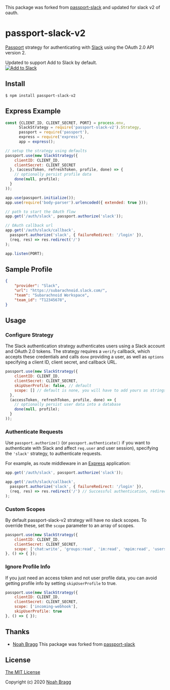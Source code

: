 This package was forked from [passport-slack](https://github.com/mjpearson/passport-slack) and updated for slack v2 of oauth.

# passport-slack-v2

[Passport](https://github.com/jaredhanson/passport) strategy for authenticating
with [Slack](https://slack.com) using the OAuth 2.0 API version 2.

Updated to support Add to Slack by default.<br>
[![Add to Slack](https://platform.slack-edge.com/img/add_to_slack.png)](https://api.slack.com/docs/slack-button)

## Install
```shell
$ npm install passport-slack-v2
```

## Express Example
```js
const {CLIENT_ID, CLIENT_SECRET, PORT} = process.env,
      SlackStrategy = require('passport-slack-v2').Strategy,
      passport = require('passport'),
      express = require('express'),
      app = express();

// setup the strategy using defaults 
passport.use(new SlackStrategy({
    clientID: CLIENT_ID,
    clientSecret: CLIENT_SECRET
  }, (accessToken, refreshToken, profile, done) => {
    // optionally persist profile data
    done(null, profile);
  }
));

app.use(passport.initialize());
app.use(require('body-parser').urlencoded({ extended: true }));

// path to start the OAuth flow
app.get('/auth/slack', passport.authorize('slack'));

// OAuth callback url
app.get('/auth/slack/callback', 
  passport.authorize('slack', { failureRedirect: '/login' }),
  (req, res) => res.redirect('/')
);

app.listen(PORT);
```

## Sample Profile
```json
{
    "provider": "Slack",
    "url": "https://subarachnoid.slack.com/",
    "team": "Subarachnoid Workspace",
    "team_id": "T12345678",
}

```

## Usage

### Configure Strategy

The Slack authentication strategy authenticates users using a Slack
account and OAuth 2.0 tokens.  The strategy requires a `verify` callback, which
accepts these credentials and calls `done` providing a user, as well as
`options` specifying a client ID, client secret, and callback URL.

```js
passport.use(new SlackStrategy({
    clientID: CLIENT_ID,
    clientSecret: CLIENT_SECRET,
    skipUserProfile: false, // default
    scope: [] // default is none, you will have to add yours as strings comma seperated
  },
  (accessToken, refreshToken, profile, done) => {
    // optionally persist user data into a database
    done(null, profile);
  }
));
```

### Authenticate Requests

Use `passport.authorize()` (or `passport.authenticate()` if you want to authenticate with Slack and affect `req.user` and user session), specifying the `'slack'` strategy, to
authenticate requests.

For example, as route middleware in an [Express](http://expressjs.com/)
application:

```js
app.get('/auth/slack', passport.authorize('slack'));

app.get('/auth/slack/callback',
  passport.authorize('slack', { failureRedirect: '/login' }),
  (req, res) => res.redirect('/') // Successful authentication, redirect home.
);
```

### Custom Scopes
By default passport-slack-v2 strategy will have no slack scopes. To override these, set the `scope` parameter to an array of scopes.

```js
passport.use(new SlackStrategy({
	clientID: CLIENT_ID,
	clientSecret: CLIENT_SECRET,
	scope: ['chat:write', 'groups:read', 'im:read', 'mpim:read', 'users.profile:read', 'users:read', 'users:read.email']
}, () => { });
```

### Ignore Profile Info
If you just need an access token and not user profile data, you can avoid getting profile info by setting `skipUserProfile` to true.
```js
passport.use(new SlackStrategy({
	clientID: CLIENT_ID,
	clientSecret: CLIENT_SECRET,
	scope: ['incoming-webhook'],
	skipUserProfile: true
}, () => { });
```

## Thanks

  - [Noah Bragg](http://github.com/normdoow)
  This package was forked from [passport-slack](https://github.com/mjpearson/passport-slack)

## License

[The MIT License](http://opensource.org/licenses/MIT)

Copyright (c) 2020 [Noah Bragg](http://github.com/normdoow)
